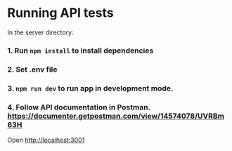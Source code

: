 # Running API tests

In the server directory:

### 1. Run `npm install` to install dependencies

### 2. Set .env file

### 3. `npm run dev` to run app in development mode.

### 4. Follow API documentation in Postman. https://documenter.getpostman.com/view/14574078/UVRBm63H

Open [http://localhost:3001](http://localhost:3001)
